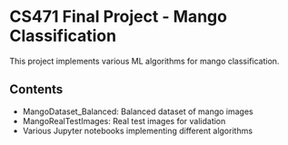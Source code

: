 # CS471 Final Project - Mango Classification

This project implements various ML algorithms for mango classification.

## Contents
- MangoDataset_Balanced: Balanced dataset of mango images
- MangoRealTestImages: Real test images for validation
- Various Jupyter notebooks implementing different algorithms
